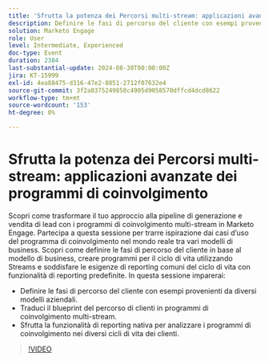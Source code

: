 ```yaml
---
title: 'Sfrutta la potenza dei Percorsi multi-stream: applicazioni avanzate dei programmi di coinvolgimento'
description: Definire le fasi di percorso del cliente con esempi provenienti da diversi modelli aziendali.  Traduci il blueprint del percorso di clienti in programmi di coinvolgimento multi-stream.  Sfrutta la funzionalità di reporting nativa per analizzare i programmi di coinvolgimento nei diversi cicli di vita dei clienti.
solution: Marketo Engage
role: User
level: Intermediate, Experienced
doc-type: Event
duration: 2384
last-substantial-update: 2024-08-30T00:00:00Z
jira: KT-15999
exl-id: 4ea88475-d316-47e2-8851-2712f07632e4
source-git-commit: 3f2a8375249858c4905d9058570dffcd4dcd8622
workflow-type: tm+mt
source-wordcount: '153'
ht-degree: 0%

---
```


# Sfrutta la potenza dei Percorsi multi-stream: applicazioni avanzate dei programmi di coinvolgimento

Scopri come trasformare il tuo approccio alla pipeline di generazione e vendita di lead con i programmi di coinvolgimento multi-stream in Marketo Engage. Partecipa a questa sessione per trarre ispirazione dai casi d’uso del programma di coinvolgimento nel mondo reale tra vari modelli di business. Scopri come definire le fasi di percorso del cliente in base al modello di business, creare programmi per il ciclo di vita utilizzando Streams e soddisfare le esigenze di reporting comuni del ciclo di vita con funzionalità di reporting predefinite. In questa sessione imparerai:

* Definire le fasi di percorso del cliente con esempi provenienti da diversi modelli aziendali.
* Traduci il blueprint del percorso di clienti in programmi di coinvolgimento multi-stream.
* Sfrutta la funzionalità di reporting nativa per analizzare i programmi di coinvolgimento nei diversi cicli di vita dei clienti.

>[!VIDEO](https://video.tv.adobe.com/v/3432942/?learn=on)
